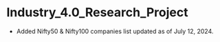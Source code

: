 # Industry_4.0_Research_Project

* Added Nifty50 & Nifty100 companies list updated as of July 12, 2024.
